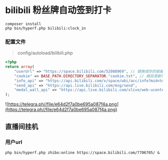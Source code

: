 # bilibili 粉丝牌自动签到打卡
```shell
composer install
php bin/hyperf.php bilibili:clock_in
```

### 配置文件
> config/autoload/bilibili.php

```php
<?php
return array(
    "userUrl" => "https://space.bilibili.com/52088969", // 替换成你的链接
    "cookie" => BASE_PATH.DIRECTORY_SEPARATOR."cookie.txt", // 根目录新增cookie.txt 内容不要带cookie:
    "info_api" => "https://api.bilibili.com/x/space/wbi/acc/info?mid=%s",
    "send_api" => "https://api.live.bilibili.com/msg/send",
    "medal_wall_api" => "https://api.live.bilibili.com/xlive/web-ucenter/user/MedalWall?target_id=%s"
);
```
![https://telegra.ph//file/e64d2f7a0be695a087f4a.png](https://telegra.ph//file/e64d2f7a0be695a087f4a.png)

## 直播间挂机
### 用户url
```shell
php bin/hyperf.php zhibo:online https://space.bilibili.com/7706705/ &
```